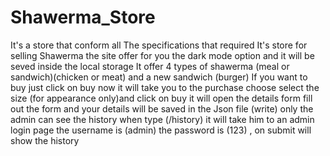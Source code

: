 # Shawerma_Store
It's a store that conform all The specifications that required
It's store for selling Shawerma 
the site offer for you the dark mode option and it will be seved inside the local storage
It offer 4 types of shawerma (meal or sandwich)(chicken or meat) and a new sandwich (burger)
If you want to buy just click on buy now it will take you to the purchase choose
select the size (for appearance only)and click on buy it will open the details form 
fill out the form and your details will be saved in the Json file (write)
only the admin can see the history when type (/history) it will take him to an admin login page 
the username is (admin) the password is (123) , on submit will show the history